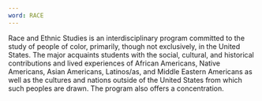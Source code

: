 ```yaml
---
word: RACE
---
```


Race and Ethnic Studies is an interdisciplinary program committed to the study of people of color, primarily, though not exclusively, in the United States. The major acquaints students with the social, cultural, and historical contributions and lived experiences of African Americans, Native Americans, Asian Americans, Latinos/as, and Middle Eastern Americans as well as the cultures and nations outside of the United States from which such peoples are drawn. The program also offers a concentration.
